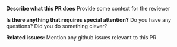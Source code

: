 **Describe what this PR does**
Provide some context for the reviewer

**Is there anything that requires special attention?**
Do you have any questions? Did you do something clever?

**Related issues:**
Mention any github issues relevant to this PR
